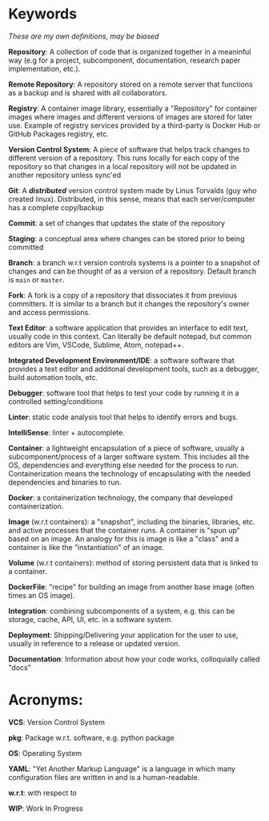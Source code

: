 # Keywords
*These are my own definitions, may be biased*

**Repository**: A collection of code that is organized together in a meaninful way (e.g for a project, subcomponent, documentation, research paper implementation, etc.).

**Remote Repository**: A repository stored on a remote server that functions as a backup and is shared with all collaborators.

**Registry**: A container image library, essentially a "Repository" for container images where images and different versions of images are stored for later use. Example of registry services provided by a third-party is Docker Hub or GitHub Packages registry, etc. 

**Version Control System**: A piece of software that helps track changes to different version of a repository. This runs locally for each copy of the repository so that changes in a local repository will not be updated in another repository unless sync'ed

**Git**: A ***distributed*** version control system made by Linus Torvalds (guy who created linux). Distributed, in this sense, means that each server/computer has a complete copy/backup

**Commit**: a set of changes that updates the state of the repository

**Staging**: a conceptual area where changes can be stored prior to being committed

**Branch**: a branch w.r.t version controls systems is a pointer to a snapshot of changes and can be thought of as a version of a repository. Default branch is `main` or `master`. 

**Fork**: A fork is a copy of a repository that dissociates it from previous committers. It is similar to a branch but it changes the repository's owner and access permissions.

**Text Editor**: a software application that provides an interface to edit text, usually code in this context. Can literally be default notepad, but common editors are Vim, VSCode, Sublime, Atom, notepad++.

**Integrated Development Environment/IDE**: a software software that provides a text editor and additonal development tools, such as a debugger, build automation tools, etc.

**Debugger**: software tool that helps to test your code by running it in a controlled setting/conditions

**Linter**: static code analysis tool that helps to identify errors and bugs.

**IntelliSense**: linter + autocomplete.

**Container**: a lightweight encapsulation of a piece of software, usually a subcomponent/process of a larger software system. This includes all the OS, dependencies and everything else needed for the process to run. Containerization means the technology of encapsulating with the needed dependencies and binaries to run.

**Docker**: a containerization technology, the company that developed containerization.

**Image** (w.r.t containers): a "snapshot", including the binaries, libraries, etc. and active processes that the container runs. A container is "spun up" based on an image. An analogy for this is image is like a "class" and a container is like the "instantiation" of an image. 

**Volume** (w.r.t containers): method of storing persistent data that is linked to a container.

**DockerFile**: "recipe" for building an image from another base image (often times an OS image).

**Integration**: combining subcomponents of a system, e.g. this can be storage, cache, API, UI, etc. in a software system.

**Deployment**: Shipping/Delivering your application for the user to use, usually in reference to a release or updated version.

**Documentation**: Information about how your code works, colloquially called "docs"


# Acronyms:
**VCS**: Version Control System

**pkg**: Package w.r.t. software, e.g. python package

**OS**: Operating System

**YAML**: "Yet Another Markup Language" is a language in which many configuration files are written in and is a human-readable.

**w.r.t**: with respect to

**WIP**: Work In Progress